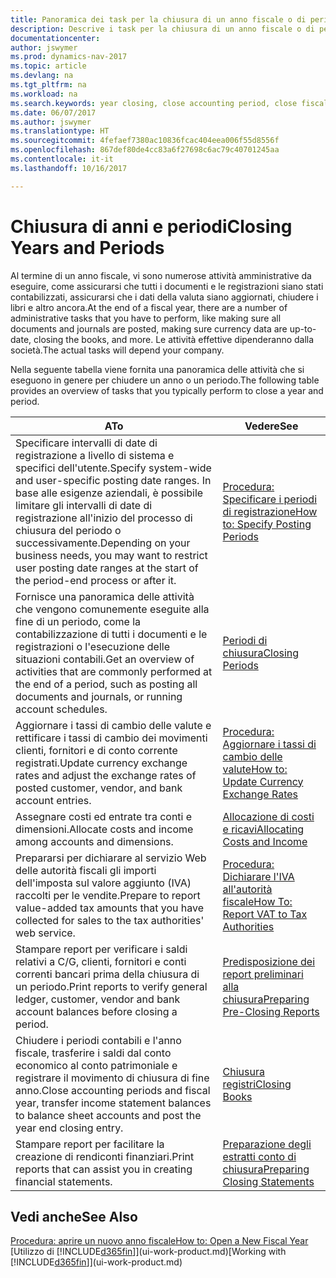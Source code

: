 ```yaml
---
title: Panoramica dei task per la chiusura di un anno fiscale o di periodi contabili
description: Descrive i task per la chiusura di un anno fiscale o di periodi contabili, ad esempio, per garantire che documenti e registrazioni vengano contabilizzati e per verificare i saldi di conti correnti.
documentationcenter: 
author: jswymer
ms.prod: dynamics-nav-2017
ms.topic: article
ms.devlang: na
ms.tgt_pltfrm: na
ms.workload: na
ms.search.keywords: year closing, close accounting period, close fiscal year, bank account detailed trial balance
ms.date: 06/07/2017
ms.author: jswymer
ms.translationtype: HT
ms.sourcegitcommit: 4fefaef7380ac10836fcac404eea006f55d8556f
ms.openlocfilehash: 867def80de4cc83a6f27698c6ac79c40701245aa
ms.contentlocale: it-it
ms.lasthandoff: 10/16/2017

---
```

# <a name="closing-years-and-periods"></a><span data-ttu-id="6eff4-103">Chiusura di anni e periodi</span><span class="sxs-lookup"><span data-stu-id="6eff4-103">Closing Years and Periods</span></span>
<span data-ttu-id="6eff4-104">Al termine di un anno fiscale, vi sono numerose attività amministrative da eseguire, come assicurarsi che tutti i documenti e le registrazioni siano stati contabilizzati, assicurarsi che i dati della valuta siano aggiornati, chiudere i libri e altro ancora.</span><span class="sxs-lookup"><span data-stu-id="6eff4-104">At the end of a fiscal year, there are a number of administrative tasks that you have to perform, like making sure all documents and journals are posted, making sure currency data are up-to-date, closing the books, and more.</span></span> <span data-ttu-id="6eff4-105">Le attività effettive dipenderanno dalla società.</span><span class="sxs-lookup"><span data-stu-id="6eff4-105">The actual tasks will depend your company.</span></span>

<span data-ttu-id="6eff4-106">Nella seguente tabella viene fornita una panoramica delle attività che si eseguono in genere per chiudere un anno o un periodo.</span><span class="sxs-lookup"><span data-stu-id="6eff4-106">The following table provides an overview of tasks that you typically perform to close a year and period.</span></span> 

| <span data-ttu-id="6eff4-107">A</span><span class="sxs-lookup"><span data-stu-id="6eff4-107">To</span></span> | <span data-ttu-id="6eff4-108">Vedere</span><span class="sxs-lookup"><span data-stu-id="6eff4-108">See</span></span> |
| --- | --- |
| <span data-ttu-id="6eff4-109">Specificare intervalli di date di registrazione a livello di sistema e specifici dell'utente.</span><span class="sxs-lookup"><span data-stu-id="6eff4-109">Specify system-wide and user-specific posting date ranges.</span></span> <span data-ttu-id="6eff4-110">In base alle esigenze aziendali, è possibile limitare gli intervalli di date di registrazione all'inizio del processo di chiusura del periodo o successivamente.</span><span class="sxs-lookup"><span data-stu-id="6eff4-110">Depending on your business needs, you may want to restrict user posting date ranges at the start of the period-end process or after it.</span></span> |[<span data-ttu-id="6eff4-111">Procedura: Specificare i periodi di registrazione</span><span class="sxs-lookup"><span data-stu-id="6eff4-111">How to: Specify Posting Periods</span></span>](finance-how-specify-posting-periods.md) |
| <span data-ttu-id="6eff4-112">Fornisce una panoramica delle attività che vengono comunemente eseguite alla fine di un periodo, come la contabilizzazione di tutti i documenti e le registrazioni o l'esecuzione delle situazioni contabili.</span><span class="sxs-lookup"><span data-stu-id="6eff4-112">Get an overview of activities that are commonly performed at the end of a period, such as posting all documents and journals, or running account schedules.</span></span> |[<span data-ttu-id="6eff4-113">Periodi di chiusura</span><span class="sxs-lookup"><span data-stu-id="6eff4-113">Closing Periods</span></span>](year-how-complete-period-end-processes.md) |
| <span data-ttu-id="6eff4-114">Aggiornare i tassi di cambio delle valute e rettificare i tassi di cambio dei movimenti clienti, fornitori e di conto corrente registrati.</span><span class="sxs-lookup"><span data-stu-id="6eff4-114">Update currency exchange rates and adjust the exchange rates of posted customer, vendor, and bank account entries.</span></span> |[<span data-ttu-id="6eff4-115">Procedura: Aggiornare i tassi di cambio delle valute</span><span class="sxs-lookup"><span data-stu-id="6eff4-115">How to: Update Currency Exchange Rates</span></span>](finance-how-update-currencies.md) |
| <span data-ttu-id="6eff4-116">Assegnare costi ed entrate tra conti e dimensioni.</span><span class="sxs-lookup"><span data-stu-id="6eff4-116">Allocate costs and income among accounts and dimensions.</span></span> |[<span data-ttu-id="6eff4-117">Allocazione di costi e ricavi</span><span class="sxs-lookup"><span data-stu-id="6eff4-117">Allocating Costs and Income</span></span>](year-allocate-costs-income.md) |
| <span data-ttu-id="6eff4-118">Prepararsi per dichiarare al servizio Web delle autorità fiscali gli importi dell'imposta sul valore aggiunto (IVA) raccolti per le vendite.</span><span class="sxs-lookup"><span data-stu-id="6eff4-118">Prepare to report value-added tax amounts that you have collected for sales to the tax authorities' web service.</span></span> |[<span data-ttu-id="6eff4-119">Procedura: Dichiarare l'IVA all'autorità fiscale</span><span class="sxs-lookup"><span data-stu-id="6eff4-119">How To: Report VAT to Tax Authorities</span></span>](finance-how-report-vat.md)|
| <span data-ttu-id="6eff4-120">Stampare report per verificare i saldi relativi a C/G, clienti, fornitori e conti correnti bancari prima della chiusura di un periodo.</span><span class="sxs-lookup"><span data-stu-id="6eff4-120">Print reports to verify general ledger, customer, vendor and bank account balances before closing a period.</span></span> |[<span data-ttu-id="6eff4-121">Predisposizione dei report preliminari alla chiusura</span><span class="sxs-lookup"><span data-stu-id="6eff4-121">Preparing Pre-Closing Reports</span></span>](year-prepare-preclose-reports.md) |
| <span data-ttu-id="6eff4-122">Chiudere i periodi contabili e l'anno fiscale, trasferire i saldi dal conto economico al conto patrimoniale e registrare il movimento di chiusura di fine anno.</span><span class="sxs-lookup"><span data-stu-id="6eff4-122">Close accounting periods and fiscal year, transfer income statement balances to balance sheet accounts and post the year end closing entry.</span></span> |[<span data-ttu-id="6eff4-123">Chiusura registri</span><span class="sxs-lookup"><span data-stu-id="6eff4-123">Closing Books</span></span>](year-close-books.md) |
| <span data-ttu-id="6eff4-124">Stampare report per facilitare la creazione di rendiconti finanziari.</span><span class="sxs-lookup"><span data-stu-id="6eff4-124">Print reports that can assist you in creating financial statements.</span></span> |[<span data-ttu-id="6eff4-125">Preparazione degli estratti conto di chiusura</span><span class="sxs-lookup"><span data-stu-id="6eff4-125">Preparing Closing Statements</span></span>](year-prepare-close-statement.md) |

## <a name="see-also"></a><span data-ttu-id="6eff4-126">Vedi anche</span><span class="sxs-lookup"><span data-stu-id="6eff4-126">See Also</span></span>
[<span data-ttu-id="6eff4-127">Procedura: aprire un nuovo anno fiscale</span><span class="sxs-lookup"><span data-stu-id="6eff4-127">How to: Open a New Fiscal Year</span></span>](finance-how-open-new-fiscal-year.md)  
<span data-ttu-id="6eff4-128">[Utilizzo di [!INCLUDE[d365fin](includes/d365fin_md.md)]](ui-work-product.md)</span><span class="sxs-lookup"><span data-stu-id="6eff4-128">[Working with [!INCLUDE[d365fin](includes/d365fin_md.md)]](ui-work-product.md)</span></span>

